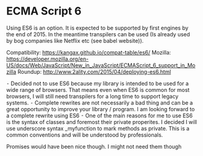 # ECMA Script 6

Using ES6 is an option. It is expected to be supported by first engines by the end of 2015. In the meantime transpilers can be used (Is already used by bog companies like Netflix etc (see babel website)).

Compatibility: https://kangax.github.io/compat-table/es6/
Mozilla: https://developer.mozilla.org/en-US/docs/Web/JavaScript/New_in_JavaScript/ECMAScript_6_support_in_Mozilla
Roundup: http://www.2ality.com/2015/04/deploying-es6.html

⁃	Decided not to use ES6 because my library is intended to be used for a wide range of browsers. That means even when ES6 is common for most browsers, I will still need transpilers for a long time to support legacy systems.
⁃	Complete rewrites are not necessarily a bad thing and can be a great opportunity to improve your library / program. I am looking forward to a complete rewrite using ES6
⁃	One of the main reasons for me to use ES6 is the syntax of classes and foremost their private properites. I decided I will use underscore syntax \_myfunction to mark methods as private. This is a common conventions and will be understood by professionals.

Promises would have been nice though. I might not need them though
